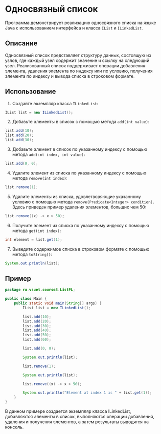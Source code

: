 # Односвязный список

Программа демонстрирует реализацию односвязного списка на языке Java с использованием интерфейса и класса `IList` и `ILinkedList`.

## Описание

Односвязный список представляет структуру данных, состоящую из узлов, где каждый узел содержит значение и ссылку на следующий узел. Реализованный список поддерживает операции добавления элемента, удаления элемента по индексу или по условию, получения элемента по индексу и вывода списка в строковом формате.

## Использование

1. Создайте экземпляр класса `ILinkedList`:

```Java
IList list = new ILinkedList();
```

2. Добавьте элементы в список с помощью метода `add(int value)`:

```Java
list.add(10);
list.add(20);
list.add(30);
```

3. Добавьте элемент в список по указанному индексу с помощью метода `add(int index, int value)`:

```Java
list.add(0, 0);
```

4. Удалите элемент из списка по указанному индексу с помощью метода `remove(int index)`:

```Java
list.remove(1);
```

5. Удалите элементы из списка, удовлетворяющие указанному условию с помощью метода `remove(Predicate<Integer> condition)`. Здесь приведен пример удаления элементов, больших чем 50:

```Java
list.remove((x) -> x > 50);
```

6. Получите элемент из списка по указанному индексу с помощью метода `get(int index)`:

```Java
int element = list.get(1);
```

7. Выведите содержимое списка в строковом формате с помощью метода `toString()`:

```Java
System.out.println(list);
```

## Пример

```Java
package ru.vsuet.course3.ListPL;

public class Main {
    public static void main(String[] args) {
        IList list = new ILinkedList();

        list.add(10);
        list.add(20);
        list.add(30);
        list.add(40);
        list.add(50);
        list.add(60);

        list.add(0, 0);

        System.out.println(list);

        list.remove(1);

        System.out.println(list);

        list.remove((x) -> x > 50);

        System.out.println("Element at index 1 is " + list.get(1));
    }
}
```

В данном примере создается экземпляр класса ILinkedList, добавляются элементы в список, выполняются операции добавления, удаления и получения элементов, а затем результаты выводятся на консоль.